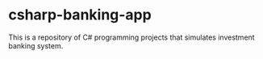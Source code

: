 # csharp-banking-app
This is a repository of C# programming projects that simulates investment banking system.
